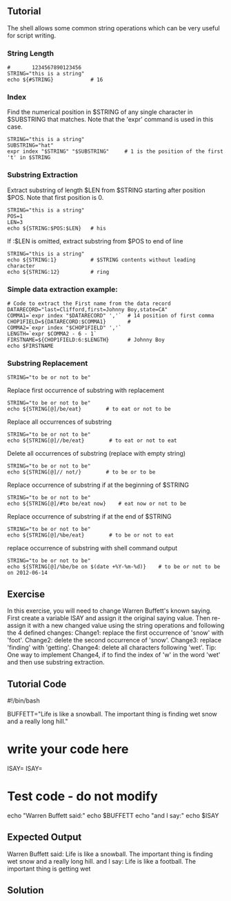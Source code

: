 Tutorial
--------
The shell allows some common string operations which can be very useful for script writing.

### String Length

    #       1234567890123456
    STRING="this is a string"
    echo ${#STRING}            # 16

### Index

Find the numerical position in $STRING of any single character in $SUBSTRING that matches. Note that the 'expr' command is used in this case.

    STRING="this is a string"
    SUBSTRING="hat"
    expr index "$STRING" "$SUBSTRING"     # 1 is the position of the first 't' in $STRING

### Substring Extraction

Extract substring of length $LEN from $STRING starting after position $POS. Note that first position is 0.

    STRING="this is a string"
    POS=1
    LEN=3
    echo ${STRING:$POS:$LEN}   # his

If :$LEN is omitted, extract substring from $POS to end of line

    STRING="this is a string"
    echo ${STRING:1}           # $STRING contents without leading character
    echo ${STRING:12}          # ring

### Simple data extraction example:

    # Code to extract the First name from the data record
    DATARECORD="last=Clifford,first=Johnny Boy,state=CA"
    COMMA1=`expr index "$DATARECORD" ','`  # 14 position of first comma
    CHOP1FIELD=${DATARECORD:$COMMA1}       #
    COMMA2=`expr index "$CHOP1FIELD" ','`
    LENGTH=`expr $COMMA2 - 6 - 1`
    FIRSTNAME=${CHOP1FIELD:6:$LENGTH}      # Johnny Boy
    echo $FIRSTNAME

### Substring Replacement

    STRING="to be or not to be"

Replace first occurrence of substring with replacement

    STRING="to be or not to be"
    echo ${STRING[@]/be/eat}        # to eat or not to be

Replace all occurrences of substring

    STRING="to be or not to be"
    echo ${STRING[@]//be/eat}        # to eat or not to eat

Delete all occurrences of substring (replace with empty string)

    STRING="to be or not to be"
    echo ${STRING[@]// not/}        # to be or to be

Replace occurrence of substring if at the beginning of $STRING

    STRING="to be or not to be"
    echo ${STRING[@]/#to be/eat now}    # eat now or not to be

Replace occurrence of substring if at the end of $STRING

    STRING="to be or not to be"
    echo ${STRING[@]/%be/eat}        # to be or not to eat

replace occurrence of substring with shell command output

    STRING="to be or not to be"
    echo ${STRING[@]/%be/be on $(date +%Y-%m-%d)}    # to be or not to be on 2012-06-14

Exercise
--------
In this exercise, you will need to change Warren Buffett's known saying. First create a variable ISAY and assign it the original saying value. Then re-assign it with a new changed value using the string operations and following the 4 defined changes: 
Change1: replace the first occurrence of 'snow' with 'foot'. 
Change2: delete the second occurrence of 'snow'. 
Change3: replace 'finding' with 'getting'. 
Change4: delete all characters following 'wet'. Tip: One way to implement Change4, if to find the index of 'w' in the word 'wet' and then use substring extraction.

Tutorial Code
-------------
#!/bin/bash

BUFFETT="Life is like a snowball. The important thing is finding wet snow and a really long hill."
# write your code here
ISAY=
ISAY=










# Test code - do not modify
echo "Warren Buffett said:"
echo $BUFFETT
echo "and I say:"
echo $ISAY

Expected Output
---------------
Warren Buffett said:
Life is like a snowball. The important thing is finding wet snow and a really long hill.
and I say:
Life is like a football. The important thing is getting wet

Solution
--------
